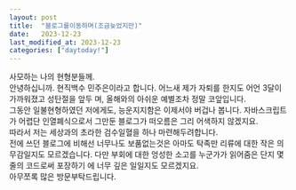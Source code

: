 ```yaml
---
layout: post
title:  "블로그를이동하며(조금늦었지만)"
date:   2023-12-23
last_modified_at: 2023-12-23
categories: ["daytoday!"]
---
```


사모하는 나의 현형분들께.
<br>
안녕하십니까. 현직백수 민주은이라고 합니다. 어느새 제가 자퇴를 한지도 어언 3달이 가까워졌고 성탄절을 앞두 며, 올해와의 아쉬운 예별조차 정말 코앞입니다.
<br>
그동안 일불현형하였던 저에게도, 능운지지함은 이제서야 버겁나 봅니다. 자바스크립트가 어렵단 인열폐식으로서 그만둔 블로그가 떠오름은 그리 어색하지 않겠지요.
<br>
따라서 저는 세상과의 초라한 검수일혈을 하나 마련해두려합니다.
<br>
전에 쓰던 블로그에 비해선 너무나도 보품없는것은 아마도 탁족만 리류에 대한 작은 의무감일지도 모르겠습니다.
다만 부회에 대한 엉성한 소고를 누군가가 읽어줌은 단지 몇줄의 코드로써 포장하기 에 너무 깊은 일일지도 모르겠지요.
<br>
아무쪼록 많은 방문부탁드립니다.
